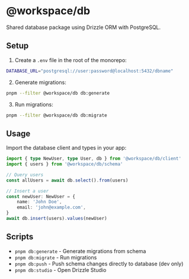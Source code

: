 # @workspace/db

Shared database package using Drizzle ORM with PostgreSQL.

## Setup

1. Create a `.env` file in the root of the monorepo:

```bash
DATABASE_URL="postgresql://user:password@localhost:5432/dbname"
```

2. Generate migrations:

```bash
pnpm --filter @workspace/db db:generate
```

3. Run migrations:

```bash
pnpm --filter @workspace/db db:migrate
```

## Usage

Import the database client and types in your app:

```typescript
import { type NewUser, type User, db } from '@workspace/db/client'
import { users } from '@workspace/db/schema'

// Query users
const allUsers = await db.select().from(users)

// Insert a user
const newUser: NewUser = {
    name: 'John Doe',
    email: 'john@example.com',
}
await db.insert(users).values(newUser)
```

## Scripts

- `pnpm db:generate` - Generate migrations from schema
- `pnpm db:migrate` - Run migrations
- `pnpm db:push` - Push schema changes directly to database (dev only)
- `pnpm db:studio` - Open Drizzle Studio
